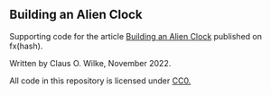 ## Building an Alien Clock

Supporting code for the article [Building an Alien Clock](https://www.fxhash.xyz/article/building-an-alien-clock) published on fx(hash).

Written by Claus O. Wilke, November 2022.

All code in this repository is licensed under [CC0.](https://creativecommons.org/publicdomain/zero/1.0/)
